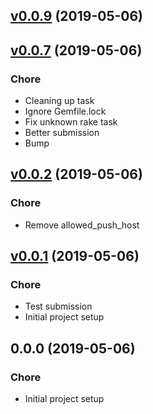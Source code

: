 
<a name="v0.0.9"></a>
## [v0.0.9](https://github.com/asartalo/sugod/compare/v0.0.7...v0.0.9) (2019-05-06)


<a name="v0.0.7"></a>
## [v0.0.7](https://github.com/asartalo/sugod/compare/v0.0.2...v0.0.7) (2019-05-06)

### Chore

* Cleaning up task
* Ignore Gemfile.lock
* Fix unknown rake task
* Better submission
* Bump


<a name="v0.0.2"></a>
## [v0.0.2](https://github.com/asartalo/sugod/compare/v0.0.1...v0.0.2) (2019-05-06)

### Chore

* Remove allowed_push_host


<a name="v0.0.1"></a>
## [v0.0.1](https://github.com/asartalo/sugod/compare/0.0.0...v0.0.1) (2019-05-06)

### Chore

* Test submission
* Initial project setup


<a name="0.0.0"></a>
## 0.0.0 (2019-05-06)

### Chore

* Initial project setup

